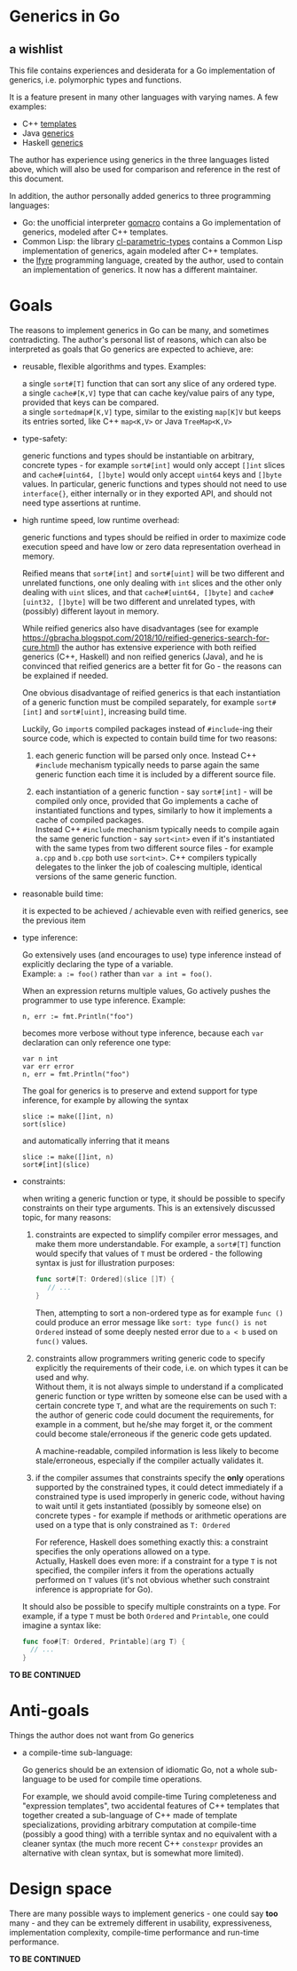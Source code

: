 Generics in Go
==============

a wishlist
----------

This file contains experiences and desiderata for a Go implementation of generics,
i.e. polymorphic types and functions.

It is a feature present in many other languages with varying names. A few examples:
* C++ [templates](https://www.geeksforgeeks.org/templates-cpp)
* Java [generics](https://en.wikipedia.org/wiki/Generics_in_Java)
* Haskell [generics](https://wiki.haskell.org/Generics)

The author has experience using generics in the three languages listed above,
which will also be used for comparison and reference in the rest of this document.

In addition, the author personally added generics to three programming languages:
* Go: the unofficial interpreter [gomacro](https://github.com/cosmos72/gomacro)
  contains a Go implementation of generics, modeled after C++ templates.
* Common Lisp: the library [cl-parametric-types](https://github.com/cosmos72/cl-parametric-types)
  contains a Common Lisp implementation of generics, again modeled after C++ templates.
* the [lfyre](https://sourceforge.net/projects/lfyre) programming language,
  created by the author, used to contain an implementation of generics.
  It now has a different maintainer.

# Goals

The reasons to implement generics in Go can be many, and sometimes contradicting.
The author's personal list of reasons, which can also be interpreted as goals
that Go generics are expected to achieve, are:

* reusable, flexible algorithms and types. Examples:

  a single `sort#[T]` function that can sort any slice of any ordered type.\
  a single `cache#[K,V]` type that can cache key/value pairs of any type,
  provided that keys can be compared.\
  a single `sortedmap#[K,V]` type, similar to the existing `map[K]V`
  but keeps its entries sorted, like C++ `map<K,V>` or Java `TreeMap<K,V>`

* type-safety:

  generic functions and types should be instantiable on arbitrary,
  concrete types - for example `sort#[int]` would only accept `[]int` slices
  and `cache#[uint64, []byte]` would only accept `uint64` keys and `[]byte` values.
  In particular, generic functions and types should not need to use `interface{}`,
  either internally or in they exported API, and should not need type assertions at runtime.

* high runtime speed, low runtime overhead:

  generic functions and types should be reified in order to maximize code execution speed
  and have low or zero data representation overhead in memory.

  Reified means that `sort#[int]` and `sort#[uint]` will be two different and unrelated functions,
  one only dealing with `int` slices and the other only dealing with `uint` slices,
  and that `cache#[uint64, []byte]` and `cache#[uint32, []byte]` will be two different
  and unrelated types, with (possibly) different layout in memory.

  While reified generics also have disadvantages (see for example
  https://gbracha.blogspot.com/2018/10/reified-generics-search-for-cure.html)
  the author has extensive experience with both reified generics (C++, Haskell)
  and non reified generics (Java), and he is convinced that reified generics
  are a better fit for Go - the reasons can be explained if needed.

  One obvious disadvantage of reified generics is that each instantiation
  of a generic function must be compiled separately, for example `sort#[int]`
  and `sort#[uint]`, increasing build time.

  Luckily, Go `import`s compiled packages instead of `#include`-ing their source code,
  which is expected to contain build time for two reasons:

  1. each generic function will be parsed only once. Instead C++ `#include` mechanism
  typically needs to parse again the same generic function each time it is included
  by a different source file.

  2. each instantiation of a generic function - say `sort#[int]` - will be compiled
  only once, provided that Go implements a cache of instantiated functions and types,
  similarly to how it implements a cache of compiled packages.\
  Instead C++ `#include` mechanism typically needs to compile again
  the same generic function - say `sort<int>` even if it's instantiated with the same types
  from two different source files - for example `a.cpp` and `b.cpp` both use `sort<int>`.
  C++ compilers typically delegates to the linker the job of coalescing multiple,
  identical versions of the same generic function.

* reasonable build time:

  it is expected to be achieved / achievable even with reified generics, see the previous item

* type inference:

  Go extensively uses (and encourages to use) type inference instead
  of explicitly declaring the type of a variable.\
  Example: `a := foo()` rather than `var a int = foo()`.

  When an expression returns multiple values,
  Go actively pushes the programmer to use type inference. Example:
  ```
  n, err := fmt.Println("foo")
  ```
  becomes more verbose without type inference, because each `var`
  declaration can only reference one type:
  ```
  var n int
  var err error
  n, err = fmt.Println("foo")
  ```

  The goal for generics is to preserve and extend support for type inference,
  for example by allowing the syntax
  ```
  slice := make([]int, n)
  sort(slice)
  ```
  and automatically inferring that it means
  ```
  slice := make([]int, n)
  sort#[int](slice)
  ```

* constraints:

  when writing a generic function or type, it should be possible to specify constraints
  on their type arguments. This is an extensively discussed topic, for many reasons:

  1. constraints are expected to simplify compiler error messages, and make them
     more understandable. For example, a `sort#[T]` function would specify that values
	 of `T` must be ordered - the following syntax is just for illustration purposes:
	 ```Go
	 func sort#[T: Ordered](slice []T) {
		// ...
	 }
	 ```
	 Then, attempting to sort a non-ordered type as for example `func ()` could produce
	 an error message like `sort: type func() is not Ordered` instead
	 of some deeply nested error due to `a < b` used on `func()` values.

  2. constraints allow programmers writing generic code to specify explicitly
     the requirements of their code, i.e. on which types it can be used and why.\
	 Without them, it is not always simple to understand if a complicated generic function
	 or type written by someone else can be used with a certain concrete type `T`,
	 and what are the requirements on such `T`:\
	 the author of generic code could document the requirements, for example in a comment,
	 but he/she may forget it, or the comment could become stale/erroneous if the generic
	 code gets updated.

	 A machine-readable, compiled information is less likely to become stale/erroneous,
	 especially if the compiler actually validates it.

  3. if the compiler assumes that constraints specify the **only** operations
     supported by the constrained types, it could detect immediately if a constrained
	 type is used improperly in generic code, without having to wait until it gets
	 instantiated (possibly by someone else) on concrete types - for example if methods
	 or arithmetic operations are used on a type that is only constrained as `T: Ordered`

	 For reference, Haskell does something exactly this: a constraint specifies
	 the only operations allowed on a type.\
	 Actually, Haskell does even more: if a constraint for a type `T` is not specified,
	 the compiler infers it from the operations actually performed on `T` values
	 (it's not obvious whether such constraint inference is appropriate for Go).

  It should also be possible to specify multiple constraints on a type.
  For example, if a type `T` must be both `Ordered` and `Printable`,
  one could imagine a syntax like:
  ```Go
  func foo#[T: Ordered, Printable](arg T) {
	// ...
  }
  ```

**TO BE CONTINUED**

# Anti-goals

Things the author does not want from Go generics

* a compile-time sub-language:

  Go generics should be an extension of idiomatic Go, not a whole sub-language
  to be used for compile time operations.

  For example, we should avoid compile-time Turing completeness and "expression templates",
  two accidental features of C++ templates that together created a sub-language of C++
  made of template specializations, providing arbitrary computation at compile-time
  (possibly a good thing) with a terrible syntax and no equivalent with a cleaner syntax
  (the much more recent C++ `constexpr` provides an alternative with clean syntax,
  but is somewhat more limited).

# Design space

There are many possible ways to implement generics - one could say **too** many -
and they can be extremely different in usability, expressiveness, implementation complexity,
compile-time performance and run-time performance.

**TO BE CONTINUED**
